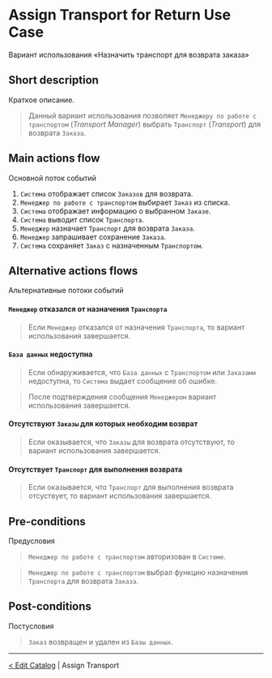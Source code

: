 # Assign Transport for Return Use Case
Вариант использования «Назначить транспорт для возврата заказа»

## Short description 
Краткое описание.
> Данный вариант использования позволяет `Менеджеру по работе с транспортом` (*Transport Manager*) выбрать `Транспорт` (*Transport*) для возврата `Заказа`.

## Main actions flow
Основной поток событий
1. `Система` отображает список `Заказов` для возврата.
2. `Менеджер по работе с транспортом` выбирает `Заказ` из списка.
3. `Система` отображает информацию о выбранном `Заказе`.
4. `Система` выводит список `Транспорта`.
5. `Менеджер` назначает `Транспорт` для возврата `Заказа`.
6. `Менеджер` запрашивает сохранение `Заказа`.
7. `Система` сохраняет `Заказ` с назначенным `Транспортом`.

## Alternative actions flows
Альтернативные потоки событий

#### `Менеджер` отказался от назначения `Транспорта`
> Если `Менеджер` отказался от назначения `Транспорта`, то вариант использования завершается.
 
#### `База данных` недоступна
> Если обнаруживается, что `База данных` с `Транспортом` или `Заказами` недоступна, то `Система` выдает сообщение об ошибке. 

> После подтверждения сообщения `Менеджером` вариант использования завершается.

#### Отсутствуют `Заказы` для которых необходим возврат
> Если оказывается, что `Заказы` для возврата отсутствуют, то вариант использования завершается.
 
#### Отсутствует `Транспорт` для выполнения возврата
> Если оказывается, что `Транспорт` для выполнения возврата отсуствует, то вариант использования завершается.

## Pre-conditions
Предусловия
> `Менеджер по работе с транспортом` авторизован в `Системе`.

> `Менеджер по работе с транспортом` выбрал функцию назначения `Транспорта` для возврата `Заказа`.

## Post-conditions
Постусловия
> `Заказ` возвращен и удален из `Базы данных`.

***

[< Edit Catalog](http://drapegnik.github.io/bsu/technology/lab2/docs/edit-catalog) | Assign Transport